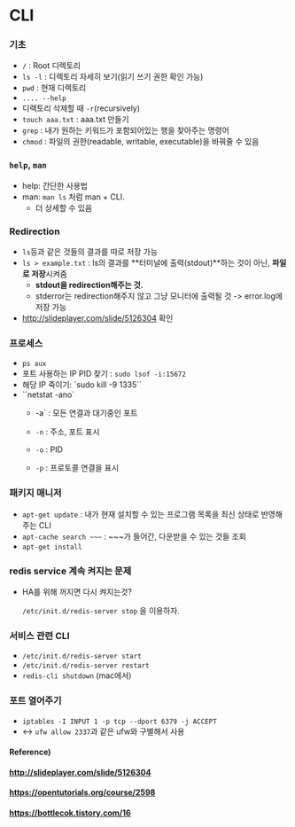 # CLI



### 기초

* `/` : Root 디렉토리
* `ls -l` : 디렉토리 자세히 보기(읽기 쓰기 권한 확인 가능)
* `pwd` : 현재 디렉토리
* `.... --help` 
* 디렉토리 삭제할 때 `-r`(recursively)
* `touch aaa.txt` : aaa.txt 만들기
* `grep` : 내가 원하는 키워드가 포함되어있는 행을 찾아주는 명령어
* `chmod` : 파일의 권한(readable, writable, executable)을 바꿔줄 수 있음



### `help`, `man`

* help: 간단한 사용법
* man: `man ls` 처럼 man + CLI.
  * 더 상세할 수 있음



### Redirection

* `ls`등과 같은 것들의 결과를 따로 저장 가능
* `ls > example.txt` : ls의 결과를 **터미널에 출력(stdout)**하는 것이 아닌, **파일로 저장**시켜줌
  * **stdout을 redirection해주는 것.**
  * stderror는 redirection해주지 않고 그냥 모니터에 출력될 것 -> error.log에 저장 가능
* http://slideplayer.com/slide/5126304 확인



### 프로세스

* `ps aux`
* 포트 사용하는 IP PID 찾기 : `sudo lsof -i:15672`
* 해당 IP 죽이기: `sudo kill -9 1335``
* ``netstat -ano`
  * -a` : 모든 연결과 대기중인 포트

  * `-n` : 주소, 포트 표시
  * `-o` : PID
  * `-p` : 프로토콜 연결을 표시



### 패키지 매니저

* `apt-get update` : 내가 현재 설치할 수 있는 프로그램 목록을 최신 상태로 반영해주는 CLI
* `apt-cache search ~~~` : ~~~가 들어간, 다운받을 수 있는 것들 조회
* `apt-get install`



### redis service 계속 켜지는 문제

* HA를 위해 꺼지면 다시 켜지는것?

  `/etc/init.d/redis-server stop` 을 이용하자.



### 서비스 관련 CLI

* `/etc/init.d/redis-server start`
* `/etc/init.d/redis-server restart`
* `redis-cli shutdown` (mac에서)



### 포트 열어주기

* `iptables -I INPUT 1 -p tcp --dport 6379 -j ACCEPT`
* <-> `ufw allow 2337`과 같은 ufw와 구별해서 사용





#### Reference)

#### http://slideplayer.com/slide/5126304

#### https://opentutorials.org/course/2598

#### https://bottlecok.tistory.com/16